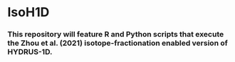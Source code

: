 # IsoH1D

### This repository will feature R and Python scripts that execute the Zhou et al. (2021) isotope-fractionation enabled version of HYDRUS-1D.

